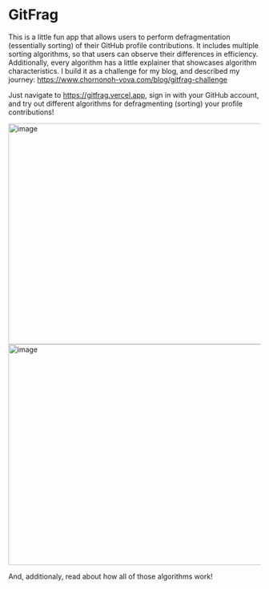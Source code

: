 # GitFrag

This is a little fun app that allows users to perform defragmentation (essentially sorting) of their GitHub profile contributions. It includes multiple sorting algorithms, so that users can observe their differences in efficiency. Additionally, every algorithm has a little explainer that showcases algorithm characteristics.
I build it as a challenge for my blog, and described my journey: https://www.chornonoh-vova.com/blog/gitfrag-challenge

Just navigate to https://gitfrag.vercel.app, sign in with your GitHub account, and try out different algorithms for defragmenting (sorting) your profile contributions!

<img width="952" height="441" alt="image" src="https://github.com/user-attachments/assets/24455385-5278-4b49-8026-495fbf2a4303" />

<img width="953" height="441" alt="image" src="https://github.com/user-attachments/assets/623129bf-37e1-442a-bed2-289abf745041" />

And, additionaly, read about how all of those algorithms work!
